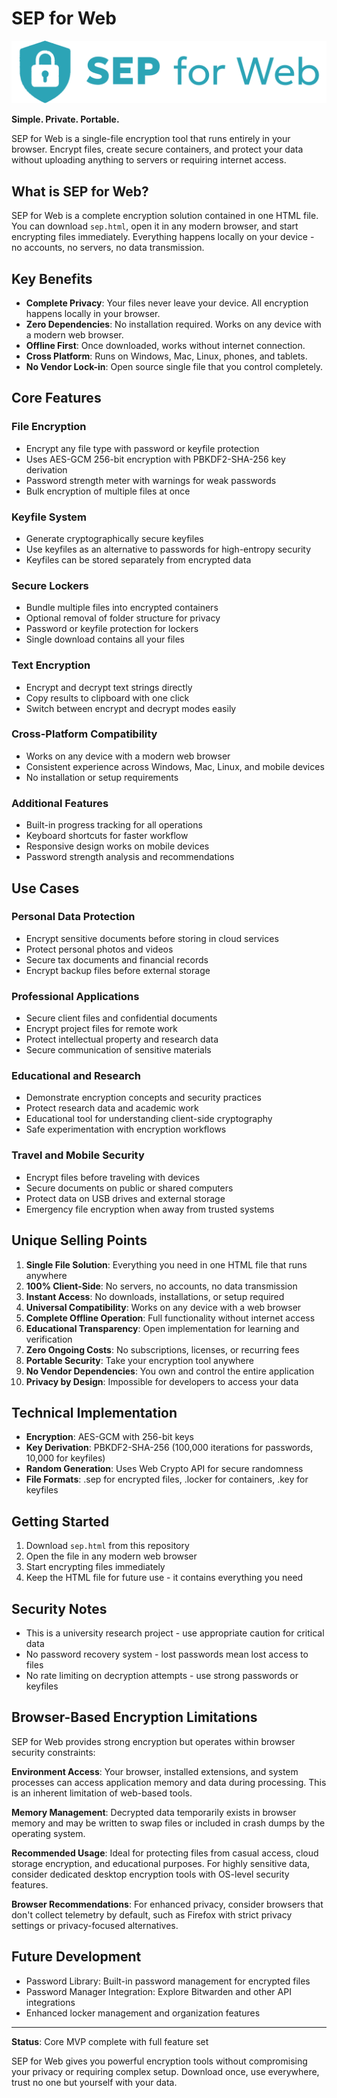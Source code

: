 # SEP for Web

![SEP for Web](assets/images/wordmark-inline.png)

**Simple. Private. Portable.**

SEP for Web is a single-file encryption tool that runs entirely in your browser. Encrypt files, create secure containers, and protect your data without uploading anything to servers or requiring internet access.

## What is SEP for Web?

SEP for Web is a complete encryption solution contained in one HTML file. You can download `sep.html`, open it in any modern browser, and start encrypting files immediately. Everything happens locally on your device - no accounts, no servers, no data transmission.

## Key Benefits

- **Complete Privacy**: Your files never leave your device. All encryption happens locally in your browser.
- **Zero Dependencies**: No installation required. Works on any device with a modern web browser.
- **Offline First**: Once downloaded, works without internet connection.
- **Cross Platform**: Runs on Windows, Mac, Linux, phones, and tablets.
- **No Vendor Lock-in**: Open source single file that you control completely.

## Core Features

### File Encryption
- Encrypt any file type with password or keyfile protection
- Uses AES-GCM 256-bit encryption with PBKDF2-SHA-256 key derivation
- Password strength meter with warnings for weak passwords
- Bulk encryption of multiple files at once

### Keyfile System
- Generate cryptographically secure keyfiles
- Use keyfiles as an alternative to passwords for high-entropy security
- Keyfiles can be stored separately from encrypted data

### Secure Lockers
- Bundle multiple files into encrypted containers
- Optional removal of folder structure for privacy
- Password or keyfile protection for lockers
- Single download contains all your files

### Text Encryption
- Encrypt and decrypt text strings directly
- Copy results to clipboard with one click
- Switch between encrypt and decrypt modes easily

### Cross-Platform Compatibility
- Works on any device with a modern web browser
- Consistent experience across Windows, Mac, Linux, and mobile devices
- No installation or setup requirements

### Additional Features
- Built-in progress tracking for all operations
- Keyboard shortcuts for faster workflow
- Responsive design works on mobile devices
- Password strength analysis and recommendations

## Use Cases

### Personal Data Protection
- Encrypt sensitive documents before storing in cloud services
- Protect personal photos and videos
- Secure tax documents and financial records
- Encrypt backup files before external storage

### Professional Applications
- Secure client files and confidential documents
- Encrypt project files for remote work
- Protect intellectual property and research data
- Secure communication of sensitive materials

### Educational and Research
- Demonstrate encryption concepts and security practices
- Protect research data and academic work
- Educational tool for understanding client-side cryptography
- Safe experimentation with encryption workflows

### Travel and Mobile Security
- Encrypt files before traveling with devices
- Secure documents on public or shared computers
- Protect data on USB drives and external storage
- Emergency file encryption when away from trusted systems

## Unique Selling Points

1. **Single File Solution**: Everything you need in one HTML file that runs anywhere
2. **100% Client-Side**: No servers, no accounts, no data transmission
3. **Instant Access**: No downloads, installations, or setup required
4. **Universal Compatibility**: Works on any device with a web browser
5. **Complete Offline Operation**: Full functionality without internet access
6. **Educational Transparency**: Open implementation for learning and verification
7. **Zero Ongoing Costs**: No subscriptions, licenses, or recurring fees
8. **Portable Security**: Take your encryption tool anywhere
9. **No Vendor Dependencies**: You own and control the entire application
10. **Privacy by Design**: Impossible for developers to access your data

## Technical Implementation

- **Encryption**: AES-GCM with 256-bit keys
- **Key Derivation**: PBKDF2-SHA-256 (100,000 iterations for passwords, 10,000 for keyfiles)
- **Random Generation**: Uses Web Crypto API for secure randomness
- **File Formats**: .sep for encrypted files, .locker for containers, .key for keyfiles

## Getting Started

1. Download `sep.html` from this repository
2. Open the file in any modern web browser
3. Start encrypting files immediately
4. Keep the HTML file for future use - it contains everything you need

## Security Notes

- This is a university research project - use appropriate caution for critical data
- No password recovery system - lost passwords mean lost access to files
- No rate limiting on decryption attempts - use strong passwords or keyfiles

## Browser-Based Encryption Limitations

SEP for Web provides strong encryption but operates within browser security constraints:

**Environment Access**: Your browser, installed extensions, and system processes can access application memory and data during processing. This is an inherent limitation of web-based tools.

**Memory Management**: Decrypted data temporarily exists in browser memory and may be written to swap files or included in crash dumps by the operating system.

**Recommended Usage**: Ideal for protecting files from casual access, cloud storage encryption, and educational purposes. For highly sensitive data, consider dedicated desktop encryption tools with OS-level security features.

**Browser Recommendations**: For enhanced privacy, consider browsers that don't collect telemetry by default, such as Firefox with strict privacy settings or privacy-focused alternatives.

## Future Development

- Password Library: Built-in password management for encrypted files
- Password Manager Integration: Explore Bitwarden and other API integrations
- Enhanced locker management and organization features

---

**Status**: Core MVP complete with full feature set

SEP for Web gives you powerful encryption tools without compromising your privacy or requiring complex setup. Download once, use everywhere, trust no one but yourself with your data.

